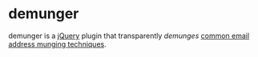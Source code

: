 # demunger

demunger is a [jQuery](http://jquery.com) plugin that transparently *demunges* [common email address munging techniques](http://en.wikipedia.org/wiki/Address_munging#Examples).

